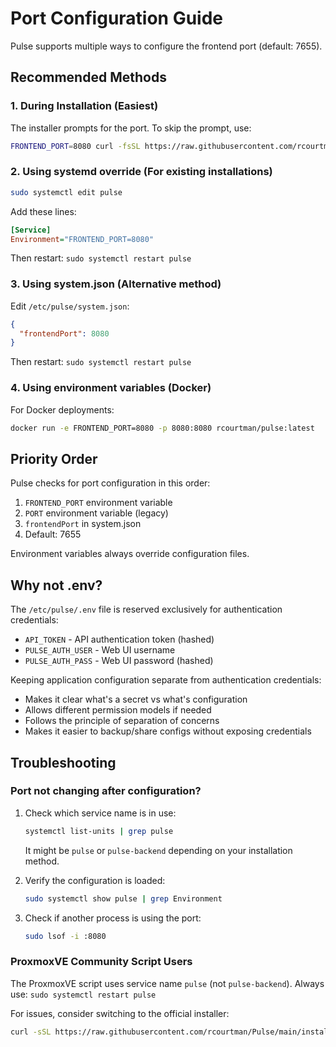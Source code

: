 # Port Configuration Guide

Pulse supports multiple ways to configure the frontend port (default: 7655).

## Recommended Methods

### 1. During Installation (Easiest)
The installer prompts for the port. To skip the prompt, use:
```bash
FRONTEND_PORT=8080 curl -fsSL https://raw.githubusercontent.com/rcourtman/Pulse/main/install.sh | bash
```

### 2. Using systemd override (For existing installations)
```bash
sudo systemctl edit pulse
```
Add these lines:
```ini
[Service]
Environment="FRONTEND_PORT=8080"
```
Then restart: `sudo systemctl restart pulse`

### 3. Using system.json (Alternative method)
Edit `/etc/pulse/system.json`:
```json
{
  "frontendPort": 8080
}
```
Then restart: `sudo systemctl restart pulse`

### 4. Using environment variables (Docker)
For Docker deployments:
```bash
docker run -e FRONTEND_PORT=8080 -p 8080:8080 rcourtman/pulse:latest
```

## Priority Order

Pulse checks for port configuration in this order:
1. `FRONTEND_PORT` environment variable
2. `PORT` environment variable (legacy)
3. `frontendPort` in system.json
4. Default: 7655

Environment variables always override configuration files.

## Why not .env?

The `/etc/pulse/.env` file is reserved exclusively for authentication credentials:
- `API_TOKEN` - API authentication token (hashed)
- `PULSE_AUTH_USER` - Web UI username
- `PULSE_AUTH_PASS` - Web UI password (hashed)

Keeping application configuration separate from authentication credentials:
- Makes it clear what's a secret vs what's configuration
- Allows different permission models if needed
- Follows the principle of separation of concerns
- Makes it easier to backup/share configs without exposing credentials

## Troubleshooting

### Port not changing after configuration?
1. Check which service name is in use:
   ```bash
   systemctl list-units | grep pulse
   ```
   It might be `pulse` or `pulse-backend` depending on your installation method.

2. Verify the configuration is loaded:
   ```bash
   sudo systemctl show pulse | grep Environment
   ```

3. Check if another process is using the port:
   ```bash
   sudo lsof -i :8080
   ```

### ProxmoxVE Community Script Users
The ProxmoxVE script uses service name `pulse` (not `pulse-backend`). 
Always use: `sudo systemctl restart pulse`

For issues, consider switching to the official installer:
```bash
curl -sSL https://raw.githubusercontent.com/rcourtman/Pulse/main/install.sh | bash
```